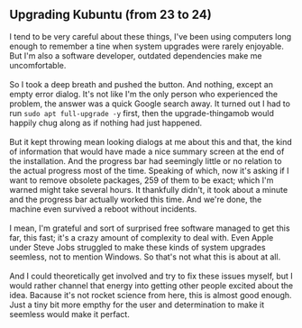 ## Upgrading Kubuntu (from 23 to 24)

I tend to be very careful about these things, I've been using computers long enough to remember a tine when system upgrades were rarely enjoyable.
But I'm also a software developer, outdated dependencies make me uncomfortable.<br/>
<br/>
So I took a deep breath and pushed the button. And nothing, except an empty error dialog. It's not like I'm the only person who experienced the problem, the answer was a quick Google search away. It turned out I had to run ```sudo apt full-upgrade -y``` first, then the upgrade-thingamob would happily chug along as if nothing had just happened.<br/>
<br/>
But it kept throwing mean looking dialogs at me about this and that, the kind of information that would have made a nice summary screen at the end of the installation. And the progress bar had seemingly little or no relation to the actual progress most of the time. Speaking of which, now it's asking if I want to remove obsolete packages, 259 of them to be exact; which I'm warned might take several hours. It thankfully didn't, it took about a minute and the progress bar actually worked this time. And we're done, the machine even survived a reboot without incidents.<br/>
<br/>
I mean, I'm grateful and sort of surprised free software managed to get this far, this fast; it's a crazy amount of complexity to deal with. Even Apple under Steve Jobs struggled to make these kinds of system upgrades seemless, not to mention Windows. So that's not what this is about at all.<br/>
<br/>
And I could theoretically get involved and try to fix these issues myself, but I would rather channel that energy into getting other people excited about the idea. Bacause it's not rocket science from here, this is almost good enough. Just a tiny bit more empthy for the user and determination to make it seemless would make it perfact.<br/>
<br/>